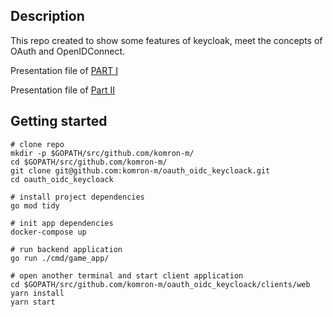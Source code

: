 ## Description

This repo created to show some features of keycloak, meet the concepts of OAuth and OpenIDConnect.

Presentation file of [PART I](https://)

Presentation file of [Part II](https://)

## Getting started

```shell
# clone repo
mkdir -p $GOPATH/src/github.com/komron-m/
cd $GOPATH/src/github.com/komron-m/
git clone git@github.com:komron-m/oauth_oidc_keycloack.git
cd oauth_oidc_keycloack

# install project dependencies
go mod tidy

# init app dependencies
docker-compose up

# run backend application
go run ./cmd/game_app/

# open another terminal and start client application
cd $GOPATH/src/github.com/komron-m/oauth_oidc_keycloack/clients/web
yarn install
yarn start
```
